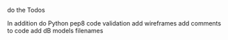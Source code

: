 do the Todos

In addition do
Python pep8 code validation
add wireframes
add comments to code
add dB models
filenames